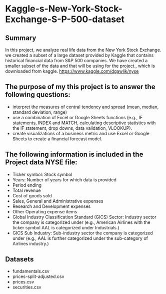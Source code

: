 # Kaggle-s-New-York-Stock-Exchange-S-P-500-dataset

## Summary

In this project, we analyze real life data from the New York Stock Exchange. we created a subset of a large dataset provided by Kaggle that contains historical financial data from S&P 500 companies. We have created a smaller subset of the data and that will be using for the project., which is downloaded from kaggle.
https://www.kaggle.com/dgawlik/nyse

## The purpose of my this project is to answer the following questions:

- interpret the measures of central tendency and spread (mean, median, standard deviation, range)
- use a combination of Excel or Google Sheets functions (e.g., IF statements, INDEX and MATCH, calculating descriptive statistics with the IF statement, drop downs, data validation, VLOOKUP).
- create visualizations of a business metric and use Excel or Google Sheets to create a financial forecast model.

## The following information is included in the Project data NYSE file:
- Ticker symbol: Stock symbol
- Years: Number of years for which data is provided
- Period ending
- Total revenue
- Cost of goods sold
- Sales, General and Administrative expenses
- Research and Development expenses
- Other Operating expense items
- Global Industry Classification Standard (GICS) Sector: Industry sector the company is categorized under (e.g., American Airlines with the ticker symbol AAL is categorized under Industrials.)
- GICS Sub Industry: Sub-industry sector the company is categorized under (e.g., AAL is further categorized under the sub-category of Airlines industry.)

## Datasets
- fundamentals.csv
- prices-split-adjusted.csv
- prices.csv
- securities.csv
